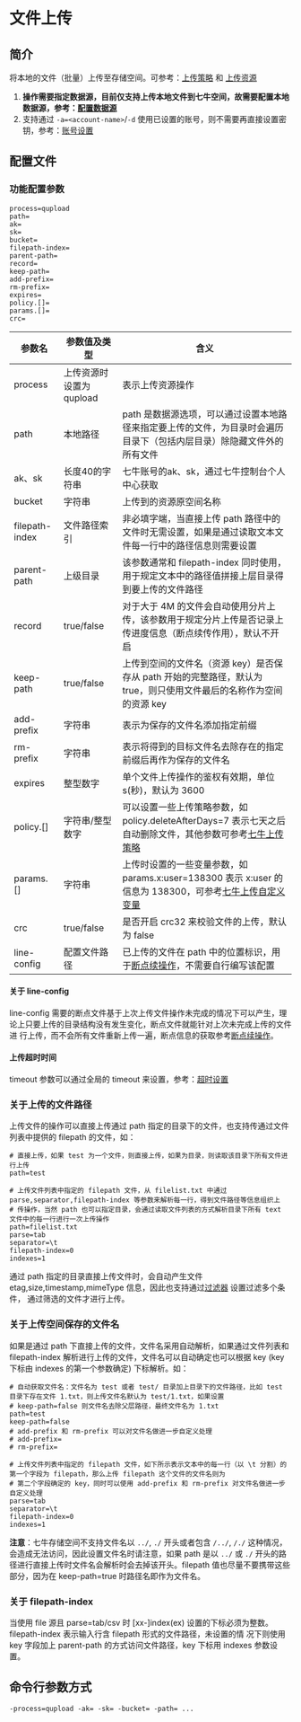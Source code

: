 # 文件上传

## 简介
将本地的文件（批量）上传至存储空间。可参考：[上传策略](https://developer.qiniu.com/kodo/manual/1206/put-policy) 和 [上传资源](https://developer.qiniu.com/kodo/manual/1234/upload-types)  
1. **操作需要指定数据源，目前仅支持上传本地文件到七牛空间，故需要配置本地数据源，参考：[配置数据源](datasource.md)**  
2. 支持通过 `-a=<account-name>`/`-d` 使用已设置的账号，则不需要再直接设置密钥，参考：[账号设置](../README.md#账号设置)  

## 配置文件

### 功能配置参数
```
process=qupload
path=
ak=
sk=
bucket=
filepath-index=
parent-path=
record=
keep-path=
add-prefix=
rm-prefix=
expires=
policy.[]=
params.[]=
crc=
```  
|参数名|参数值及类型 | 含义|  
|-----|-------|-----|  
|process|上传资源时设置为 qupload | 表示上传资源操作|  
|path| 本地路径| path 是数据源选项，可以通过设置本地路径来指定要上传的文件，为目录时会遍历目录下（包括内层目录）除隐藏文件外的所有文件|  
|ak、sk|长度40的字符串|七牛账号的ak、sk，通过七牛控制台个人中心获取|  
|bucket| 字符串| 上传到的资源原空间名称|  
|filepath-index| 文件路径索引| 非必填字端，当直接上传 path 路径中的文件时无需设置，如果是通过读取文本文件每一行中的路径信息则需要设置|  
|parent-path|上级目录| 该参数通常和 filepath-index 同时使用，用于规定文本中的路径值拼接上层目录得到要上传的文件路径|  
|record| true/false| 对于大于 4M 的文件会自动使用分片上传，该参数用于规定分片上传是否记录上传进度信息（断点续传作用），默认不开启|  
|keep-path| true/false| 上传到空间的文件名（资源 key）是否保存从 path 开始的完整路径，默认为 true，则只使用文件最后的名称作为空间的资源 key|  
|add-prefix| 字符串| 表示为保存的文件名添加指定前缀|  
|rm-prefix| 字符串| 表示将得到的目标文件名去除存在的指定前缀后再作为保存的文件名|  
|expires| 整型数字| 单个文件上传操作的鉴权有效期，单位 s(秒)，默认为 3600|  
|policy.[]| 字符串/整型数字| 可以设置一些上传策略参数，如 policy.deleteAfterDays=7 表示七天之后自动删除文件，其他参数可参考[七牛上传策略](https://developer.qiniu.com/kodo/manual/1206/put-policy)|  
|params.[]| 字符串| 上传时设置的一些变量参数，如 params.x:user=138300 表示 x:user 的信息为 138300，可参考[七牛上传自定义变量](https://developer.qiniu.com/kodo/manual/1235/vars#xvar)|  
|crc| true/false| 是否开启 crc32 来校验文件的上传，默认为 false|  
|line-config| 配置文件路径|已上传的文件在 path 中的位置标识，用于[断点续操作](../README.md#10-断点续操作)，不需要自行编写该配置|  

#### 关于 line-config
line-config 需要的断点文件基于上次上传文件操作未完成的情况下可以产生，理论上只要上传的目录结构没有发生变化，断点文件就能针对上次未完成上传的文件进
行上传，而不会所有文件重新上传一遍，断点信息的获取参考[断点续操作](../README.md#10-断点续操作)。

#### 上传超时时间
timeout 参数可以通过全局的 timeout 来设置，参考：[超时设置](../README.md#7-超时设置)  

### 关于上传的文件路径
上传文件的操作可以直接上传通过 path 指定的目录下的文件，也支持传通过文件列表中提供的 filepath 的文件，如：  
```
# 直接上传，如果 test 为一个文件，则直接上传，如果为目录，则读取该目录下所有文件进行上传
path=test

# 上传文件列表中指定的 filepath 文件，从 filelist.txt 中通过 parse,separator,filepath-index 等参数来解析每一行，得到文件路径等信息组织上
# 传操作，当然 path 也可以指定目录，会通过读取文件列表的方式解析目录下所有 text 文件中的每一行进行一次上传操作
path=filelist.txt
parse=tab
separator=\t
filepath-index=0
indexes=1
```  
通过 path 指定的目录直接上传文件时，会自动产生文件 etag,size,timestamp,mimeType 信息，因此也支持通过[过滤器](filter.md) 设置过滤多个条件，
通过筛选的文件才进行上传。

### 关于上传空间保存的文件名
如果是通过 path 下直接上传的文件，文件名采用自动解析，如果通过文件列表和 filepath-index 解析进行上传的文件，文件名可以自动确定也可以根据 key 
(key 下标由 indexes 的第一个参数确定) 下标解析。如：  
```
# 自动获取文件名：文件名为 test 或者 test/ 目录加上目录下的文件路径，比如 test 目录下存在文件 1.txt，则上传文件名默认为 test/1.txt，如果设置
# keep-path=false 则文件名去除父层路径，最终文件名为 1.txt
path=test
keep-path=false
# add-prefix 和 rm-prefix 可以对文件名做进一步自定义处理
# add-prefix=
# rm-prefix=

# 上传文件列表中指定的 filepath 文件，如下所示表示文本中的每一行（以 \t 分割）的第一个字段为 filepath，那么上传 filepath 这个文件的文件名则为
# 第二个字段确定的 key，同时可以使用 add-prefix 和 rm-prefix 对文件名做进一步自定义处理
parse=tab
separator=\t
filepath-index=0
indexes=1
```  
**注意**：七牛存储空间不支持文件名以 `../`, `./` 开头或者包含 `/../`, `/./` 这种情况，会造成无法访问，因此设置文件名时请注意，如果 path 是以
`../` 或 `./` 开头的路径进行直接上传时文件名会解析时会去掉该开头。filepath 值也尽量不要携带这些部分，因为在 keep-path=true 时路径名即作为文件名。   

### 关于 filepath-index
当使用 file 源且 parse=tab/csv 时 [xx-]index(ex) 设置的下标必须为整数。filepath-index 表示输入行含 filepath 形式的文件路径，未设置的情
况下则使用 key 字段加上 parent-path 的方式访问文件路径，key 下标用 indexes 参数设置。  

## 命令行参数方式
```
-process=qupload -ak= -sk= -bucket= -path= ...
```


